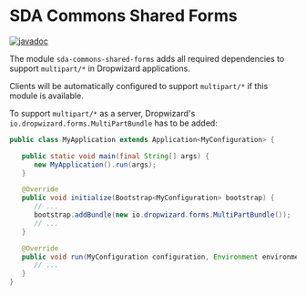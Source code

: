 # SDA Commons Shared Forms

[![javadoc](https://javadoc.io/badge2/org.sdase.commons/sda-commons-shared-forms/javadoc.svg)](https://javadoc.io/doc/org.sdase.commons/sda-commons-shared-forms)

The module `sda-commons-shared-forms` adds all required dependencies to support `multipart/*` in Dropwizard
applications.

Clients will be automatically configured to support `multipart/*` if this module is available.

To support `multipart/*` as a server, Dropwizard's `io.dropwizard.forms.MultiPartBundle` has to be added:

```java
public class MyApplication extends Application<MyConfiguration> {

   public static void main(final String[] args) {
      new MyApplication().run(args);
   }

   @Override
   public void initialize(Bootstrap<MyConfiguration> bootstrap) {
      // ...
      bootstrap.addBundle(new io.dropwizard.forms.MultiPartBundle());
      // ...
   }

   @Override
   public void run(MyConfiguration configuration, Environment environment) {
      // ...
   }
}

```